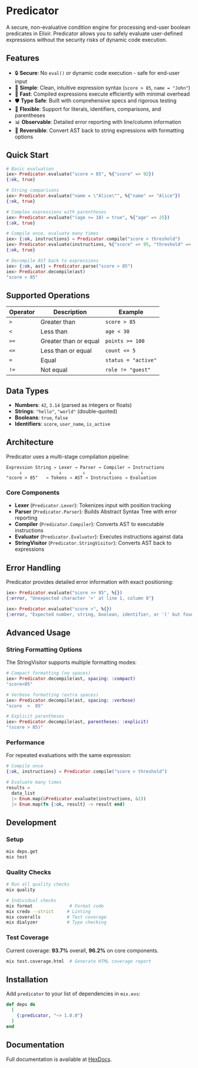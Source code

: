 # Predicator

A secure, non-evaluative condition engine for processing end-user boolean predicates in Elixir. Predicator allows you to safely evaluate user-defined expressions without the security risks of dynamic code execution.

## Features

- 🔒 **Secure**: No `eval()` or dynamic code execution - safe for end-user input
- 🎯 **Simple**: Clean, intuitive expression syntax (`score > 85`, `name = "John"`)
- 🚀 **Fast**: Compiled expressions execute efficiently with minimal overhead
- 🛡️ **Type Safe**: Built with comprehensive specs and rigorous testing
- 🎨 **Flexible**: Support for literals, identifiers, comparisons, and parentheses
- 📊 **Observable**: Detailed error reporting with line/column information
- 🔄 **Reversible**: Convert AST back to string expressions with formatting options

## Quick Start

```elixir
# Basic evaluation
iex> Predicator.evaluate("score > 85", %{"score" => 92})
{:ok, true}

# String comparisons  
iex> Predicator.evaluate("name = \"Alice\"", %{"name" => "Alice"})
{:ok, true}

# Complex expressions with parentheses
iex> Predicator.evaluate("(age >= 18) = true", %{"age" => 25})
{:ok, true}

# Compile once, evaluate many times
iex> {:ok, instructions} = Predicator.compile("score > threshold")
iex> Predicator.evaluate(instructions, %{"score" => 95, "threshold" => 80})
{:ok, true}

# Decompile AST back to expressions
iex> {:ok, ast} = Predicator.parse("score > 85")
iex> Predicator.decompile(ast)
"score > 85"
```

## Supported Operations

| Operator | Description | Example |
|----------|-------------|---------|
| `>`      | Greater than | `score > 85` |
| `<`      | Less than | `age < 30` |
| `>=`     | Greater than or equal | `points >= 100` |
| `<=`     | Less than or equal | `count <= 5` |
| `=`      | Equal | `status = "active"` |
| `!=`     | Not equal | `role != "guest"` |

## Data Types

- **Numbers**: `42`, `3.14` (parsed as integers or floats)
- **Strings**: `"hello"`, `"world"` (double-quoted)
- **Booleans**: `true`, `false`
- **Identifiers**: `score`, `user_name`, `is_active`

## Architecture

Predicator uses a multi-stage compilation pipeline:

```
Expression String → Lexer → Parser → Compiler → Instructions
     ↓              ↓        ↓         ↓           ↓
"score > 85"   → Tokens → AST → Instructions → Evaluation
```

### Core Components

- **Lexer** (`Predicator.Lexer`): Tokenizes input with position tracking
- **Parser** (`Predicator.Parser`): Builds Abstract Syntax Tree with error reporting  
- **Compiler** (`Predicator.Compiler`): Converts AST to executable instructions
- **Evaluator** (`Predicator.Evaluator`): Executes instructions against data
- **StringVisitor** (`Predicator.StringVisitor`): Converts AST back to expressions

## Error Handling

Predicator provides detailed error information with exact positioning:

```elixir
iex> Predicator.evaluate("score >> 85", %{})
{:error, "Unexpected character '>' at line 1, column 8"}

iex> Predicator.evaluate("score >", %{})
{:error, "Expected number, string, boolean, identifier, or '(' but found end of input at line 1, column 1"}
```

## Advanced Usage

### String Formatting Options

The StringVisitor supports multiple formatting modes:

```elixir
# Compact formatting (no spaces)
iex> Predicator.decompile(ast, spacing: :compact)
"score>85"

# Verbose formatting (extra spaces)  
iex> Predicator.decompile(ast, spacing: :verbose)
"score  >  85"

# Explicit parentheses
iex> Predicator.decompile(ast, parentheses: :explicit)
"(score > 85)"
```

### Performance

For repeated evaluations with the same expression:

```elixir
# Compile once
{:ok, instructions} = Predicator.compile("score > threshold")

# Evaluate many times
results = 
  data_list
  |> Enum.map(&Predicator.evaluate(instructions, &1))
  |> Enum.map(fn {:ok, result} -> result end)
```

## Development

### Setup

```bash
mix deps.get
mix test
```

### Quality Checks

```bash
# Run all quality checks
mix quality

# Individual checks  
mix format              # Format code
mix credo --strict     # Linting
mix coveralls          # Test coverage  
mix dialyzer           # Type checking
```

### Test Coverage

Current coverage: **93.7%** overall, **96.2%** on core components.

```bash
mix test.coverage.html  # Generate HTML coverage report
```

## Installation

Add `predicator` to your list of dependencies in `mix.exs`:

```elixir
def deps do
  [
    {:predicator, "~> 1.0.0"}
  ]
end
```

## Documentation

Full documentation is available at [HexDocs](https://hexdocs.pm/predicator).

